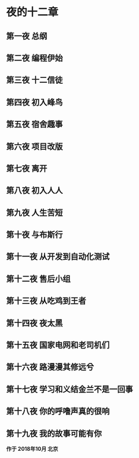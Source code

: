 # 夜的十二章

## 第一夜 总纲
## 第二夜 编程伊始
## 第三夜 十二信徒
## 第四夜 初入峰鸟
## 第五夜 宿舍趣事
## 第六夜 项目改版
## 第七夜 离开
## 第八夜 初入人人
## 第九夜 人生苦短
## 第十夜 与布斯行
## 第十一夜 从开发到自动化测试
## 第十二夜 售后小组
## 第十三夜 从吃鸡到王者
## 第十四夜 夜太黑
## 第十五夜 国家电网和老司机们
## 第十六夜 路漫漫其修远兮
## 第十七夜 学习和义结金兰不是一回事
## 第十八夜 你的呼噜声真的很响
## 第十九夜 我的故事可能有你

**作于 2018年10月 北京**